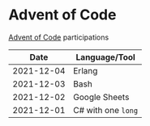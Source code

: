 # Advent of Code

[Advent of Code](https://adventofcode.com/) participations

| Date | Language/Tool |
|-|-|
| 2021-12-04 | Erlang |
| 2021-12-03 | Bash |
| 2021-12-02 | Google Sheets |
| 2021-12-01 | C# with one `long` |
